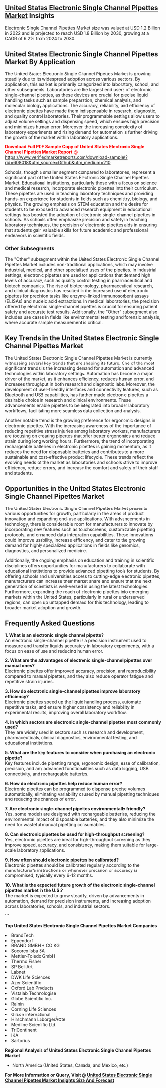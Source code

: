 <h2><a href="https://www.verifiedmarketreports.com/download-sample/?rid=608018&amp;utm_source=Github&amp;utm_medium=210" target="_blank">United States Electronic Single Channel Pipettes Market</a> Insights</h2><p>Electronic Single Channel Pipettes Market size was valued at USD 1.2 Billion in 2022 and is projected to reach USD 1.8 Billion by 2030, growing at a CAGR of 6.2% from 2024 to 2030.</p><p><h2>United States Electronic Single Channel Pipettes Market By Application</h2><p>The United States Electronic Single Channel Pipettes Market is growing steadily due to its widespread adoption across various sectors. By application, this market is primarily categorized into laboratory, school, and other subsegments. Laboratories are the largest end users of electronic single-channel pipettes, as these devices are crucial for precise liquid handling tasks such as sample preparation, chemical analysis, and molecular biology applications. The accuracy, reliability, and efficiency of electronic pipettes have made them indispensable in research, diagnostic, and quality control laboratories. Their programmable settings allow users to adjust volume settings and dispensing speed, which ensures high precision and minimizes human error. Moreover, the increasing complexity of laboratory experiments and rising demand for automation is further driving the growth of the market within laboratory applications.</p><p><p><span class=""><span style="color: #ff0000;"><strong>Download Full PDF Sample Copy of United States Electronic Single Channel Pipettes Market Report</strong> @ </span><a href="https://www.verifiedmarketreports.com/download-sample/?rid=608018&amp;utm_source=Github&amp;utm_medium=210" target="_blank">https://www.verifiedmarketreports.com/download-sample/?rid=608018&amp;utm_source=Github&amp;utm_medium=210</a></span></p></p><p>Schools, though a smaller segment compared to laboratories, represent a significant part of the United States Electronic Single Channel Pipettes Market. Educational institutions, particularly those with a focus on science and medical research, incorporate electronic pipettes into their curriculum. These pipettes are used in teaching laboratory techniques and providing hands-on experience for students in fields such as chemistry, biology, and physics. The growing emphasis on STEM education and the desire for students to be exposed to advanced research equipment in educational settings has boosted the adoption of electronic single-channel pipettes in schools. As schools often emphasize precision and safety in teaching laboratory techniques, the precision of electronic pipettes aids in ensuring that students gain valuable skills for future academic and professional endeavors in scientific fields.</p><h3>Other Subsegments</h3><p>The "Other" subsegment within the United States Electronic Single Channel Pipettes Market includes non-traditional applications, which may involve industrial, medical, and other specialized uses of the pipettes. In industrial settings, electronic pipettes are used for applications that demand high levels of accuracy, such as quality control testing in pharmaceutical and biotech companies. The rise of biotechnology, pharmaceutical research, and clinical diagnostics has resulted in the increased use of electronic pipettes for precision tasks like enzyme-linked immunosorbent assays (ELISAs) and nucleic acid extractions. In medical laboratories, the precision offered by electronic single-channel pipettes is crucial for ensuring patient safety and accurate test results. Additionally, the "Other" subsegment also includes use cases in fields like environmental testing and forensic analysis, where accurate sample measurement is critical.</p><h2>Key Trends in the United States Electronic Single Channel Pipettes Market</h2><p>The United States Electronic Single Channel Pipettes Market is currently witnessing several key trends that are shaping its future. One of the most significant trends is the increasing demand for automation and advanced technologies within laboratory settings. Automation has become a major driver of the market, as it enhances efficiency, reduces human error, and increases throughput in both research and diagnostic labs. Moreover, the development of user-friendly interfaces and connectivity features, such as Bluetooth and USB capabilities, has further made electronic pipettes a desirable choice in research and clinical environments. These advancements enable pipettes to be integrated into broader laboratory workflows, facilitating more seamless data collection and analysis.</p><p>Another notable trend is the growing preference for ergonomic designs in electronic pipettes. With the increasing awareness of the importance of reducing repetitive stress injuries among laboratory workers, manufacturers are focusing on creating pipettes that offer better ergonomics and reduce strain during long working hours. Furthermore, the trend of incorporating rechargeable batteries in electronic pipettes is gaining momentum, as it reduces the need for disposable batteries and contributes to a more sustainable and cost-effective product lifecycle. These trends reflect the evolving needs of the market as laboratories and schools strive to improve efficiency, reduce errors, and increase the comfort and safety of their staff and students.</p><h2>Opportunities in the United States Electronic Single Channel Pipettes Market</h2><p>The United States Electronic Single Channel Pipettes Market presents various opportunities for growth, particularly in the areas of product innovation and expanding end-use applications. With advancements in technology, there is considerable room for manufacturers to innovate by incorporating new features such as touchscreens, customizable pipetting protocols, and enhanced data integration capabilities. These innovations could improve usability, increase efficiency, and cater to the growing demand for highly specialized applications in fields like genomics, diagnostics, and personalized medicine.</p><p>Additionally, the ongoing emphasis on education and training in scientific disciplines offers opportunities for manufacturers to collaborate with educational institutions to provide advanced pipetting tools for students. By offering schools and universities access to cutting-edge electronic pipettes, manufacturers can increase their market share and ensure that the next generation of scientists is well-versed in using the latest technologies. Furthermore, expanding the reach of electronic pipettes into emerging markets within the United States, particularly in rural or underserved regions, can open up untapped demand for this technology, leading to broader market adoption and growth.</p><h2>Frequently Asked Questions</h2><p><strong>1. What is an electronic single channel pipette?</strong><br>An electronic single-channel pipette is a precision instrument used to measure and transfer liquids accurately in laboratory experiments, with a focus on ease of use and reducing human error.</p><p><strong>2. What are the advantages of electronic single-channel pipettes over manual ones?</strong><br>Electronic pipettes offer improved accuracy, precision, and reproducibility compared to manual pipettes, and they also reduce operator fatigue and repetitive strain injuries.</p><p><strong>3. How do electronic single-channel pipettes improve laboratory efficiency?</strong><br>Electronic pipettes speed up the liquid handling process, automate repetitive tasks, and ensure higher consistency and reliability in experimental results, improving overall laboratory workflow.</p><p><strong>4. In which sectors are electronic single-channel pipettes most commonly used?</strong><br>They are widely used in sectors such as research and development, pharmaceuticals, clinical diagnostics, environmental testing, and educational institutions.</p><p><strong>5. What are the key features to consider when purchasing an electronic pipette?</strong><br>Key features include pipetting range, ergonomic design, ease of calibration, precision, and any advanced functionalities such as data logging, USB connectivity, and rechargeable batteries.</p><p><strong>6. How do electronic pipettes help reduce human error?</strong><br>Electronic pipettes can be programmed to dispense precise volumes automatically, eliminating variability caused by manual pipetting techniques and reducing the chances of error.</p><p><strong>7. Are electronic single-channel pipettes environmentally friendly?</strong><br>Yes, some models are designed with rechargeable batteries, reducing the environmental impact of disposable batteries, and they also minimize the need for wasteful manual pipetting consumables.</p><p><strong>8. Can electronic pipettes be used for high-throughput screening?</strong><br>Yes, electronic pipettes are ideal for high-throughput screening as they improve speed, accuracy, and consistency, making them suitable for large-scale laboratory applications.</p><p><strong>9. How often should electronic pipettes be calibrated?</strong><br>Electronic pipettes should be calibrated regularly according to the manufacturer’s instructions or whenever precision or accuracy is compromised, typically every 6-12 months.</p><p><strong>10. What is the expected future growth of the electronic single-channel pipettes market in the U.S.?</strong><br>The market is expected to grow steadily, driven by advancements in automation, demand for precision instruments, and increasing adoption across laboratories, schools, and industrial sectors.</p>```</p><p><strong>Top United States Electronic Single Channel Pipettes Market Companies</strong></p><div data-test-id=""><p><li>BrandTech</li><li> Eppendorf</li><li> BRAND GMBH + CO KG</li><li> Socorex Isba SA</li><li> Mettler-Toledo GmbH</li><li> Thermo Fisher</li><li> SP Bel-Art</li><li> Labnet</li><li> DWK Life Sciences</li><li> Azer Scientific</li><li> Oxford Lab Products</li><li> Vistalab Technologise</li><li> Globe Scientific Inc.</li><li> Rainin</li><li> Corning Life Sciences</li><li> Gilson international</li><li> Hirschmann LaborgerÃ¤te</li><li> Medline Scientific Ltd.</li><li> TriContinent</li><li> IKA</li><li> Sartorius</li></p><div><strong>Regional Analysis of&nbsp;United States Electronic Single Channel Pipettes Market</strong></div><ul><li dir="ltr"><p dir="ltr">North America&nbsp;(United States, Canada, and Mexico, etc.)</p></li></ul><p><strong>For More Information or Query, Visit @&nbsp;</strong><strong><a href="https://www.verifiedmarketreports.com/product/electronic-single-channel-pipettes-market/?utm_source=Github&amp;utm_medium=210" target="_blank">United States Electronic Single Channel Pipettes Market Insights Size And Forecast</a></strong></p></div>
